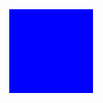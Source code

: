 <!DOCTYPE html>
<html lang="en">
<head>
  <meta charset="UTF-8">
  <meta name="viewport" content="width=device-width, initial-scale=1.0">
  <title>Circle and Rectangle</title>
  <style>
    .rectangle {
      width: 150px;
      height: 150px;
      background-color: blue;
      position: absolute;
      top: 50px;
      left: 50px;
    }

    .circle {
      width: 120px;
      height: 120px;
      background-color: yellow;
      border: 5px solid red;
      border-radius: 50%;
      position: absolute;
      top: 70px;
      left: 100px;
    }
  </style>
</head>
<body>
  <div class="rectangle"></div>
  <div class="circle"></div>
</body>
</html>
